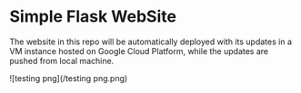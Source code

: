 # Simple Flask WebSite
The website in this repo will be automatically deployed with its updates in a VM instance hosted on Google Cloud Platform, while the updates are pushed from local machine.

![testing png](/testing png.png)
